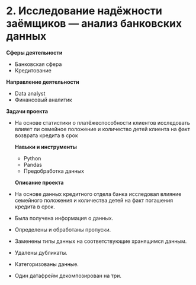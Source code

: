# 2. Исследование надёжности заёмщиков — анализ банковских данных
   
   **Сферы деятельности**
   - Банковская сфера
   - Кредитование
     
   **Направление деятельности**
   - Data analyst
   - Финансовый аналитик
     
   **Задачи проекта**
- На основе статистики о платёжеспособности клиентов исследовать влияет ли семейное положение и количество детей клиента на факт возврата кредита в срок

  **Навыки и инструменты**
  - Python
  - Pandas
  - Предобработка данных

  **Описание проекта**
  
- На основе данных кредитного отдела банка исследовал влияние семейного положения и количества детей на факт погашения кредита в срок.
- Была получена информация о данных.
- Определены и обработаны пропуски.
- Заменены типы данных на соответствующие хранящимся данным.
- Удалены дубликаты.
- Категоризованы данные.
- Один датафрейм декомпозирован на три.
